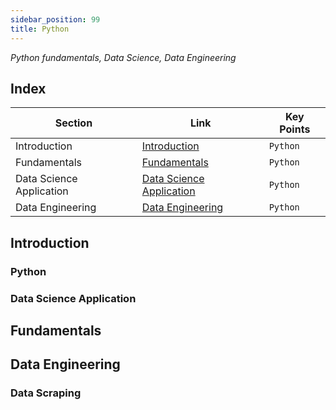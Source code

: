 ```yaml
---
sidebar_position: 99
title: Python
---
```

*Python fundamentals, Data Science, Data Engineering*

## Index
| Section | Link | Key Points |
|---------|------|--------|
| Introduction | [Introduction](#introduction) |`Python`|
| Fundamentals | [Fundamentals](#fundamentals) |`Python`|
| Data Science Application | [Data Science Application](#data-science-application) |`Python`|
| Data Engineering | [Data Engineering](#data-engineering) |`Python`|


## Introduction
### Python

### Data Science Application

## Fundamentals

## Data Engineering
### Data Scraping